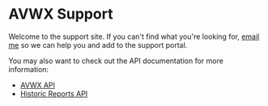 # AVWX Support

Welcome to the support site. If you can't find what you're looking for, [email me] so we can help you and add to the support portal.

You may also want to check out the API documentation for more information:

- [AVWX API][main docs]
- [Historic Reports API][history docs]

[email me]: mailto:avwx@dupont.dev "Email Me"
[main docs]: https://avwx.docs.apiary.io "AVWX API Documentation"
[history docs]: https://avwxhistory.docs.apiary.io "AVWX History API Documentation"